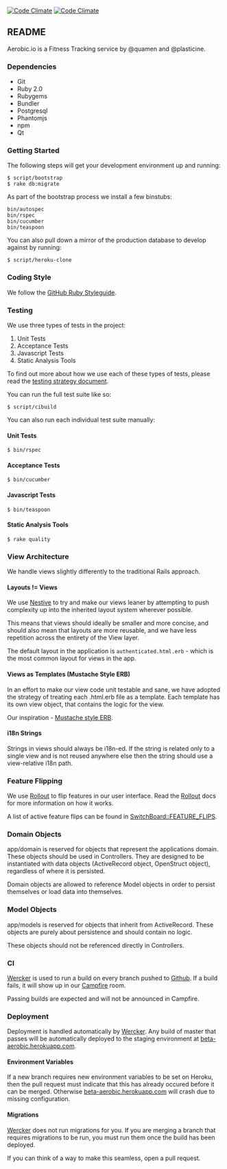 [![Code Climate](https://codeclimate.com/repos/51ca61cc56b1023b06009574/badges/664073e19f2501b1fb61/gpa.png)](https://codeclimate.com/repos/51ca61cc56b1023b06009574/feed)
[![Code Climate](https://codeclimate.com/repos/525c792a56b1024dd3007ae6/badges/49c6375d1b227a95c24c/gpa.png)](https://codeclimate.com/repos/525c792a56b1024dd3007ae6/feed)

## README

Aerobic.io is a Fitness Tracking service by @quamen and @plasticine.

### Dependencies

* Git
* Ruby 2.0
* Rubygems
* Bundler
* Postgresql
* Phantomjs
* npm
* Qt

### Getting Started

The following steps will get your development environment up and running:

    $ script/bootstrap
    $ rake db:migrate

As part of the bootstrap process we install a few binstubs:

    bin/autospec
    bin/rspec
    bin/cucumber
    bin/teaspoon

You can also pull down a mirror of the production database to develop against by running:

    $ script/heroku-clone

### Coding Style

We follow the [GitHub Ruby Styleguide](https://github.com/styleguide/ruby).

### Testing

We use three types of tests in the project:

1. Unit Tests
2. Acceptance Tests
3. Javascript Tests
4. Static Analysis Tools

To find out more about how we use each of these types of tests, please read
the [testing strategy document](https://github.com/quamen/aerobic.io/blob/master/doc/testing_strategy.markdown).

You can run the full test suite like so:

    $ script/cibuild

You can also run each individual test suite manually:

#### Unit Tests

    $ bin/rspec

#### Acceptance Tests

    $ bin/cucumber

#### Javascript Tests

    $ bin/teaspoon

#### Static Analysis Tools

    $ rake quality

### View Architecture

We handle views slightly differently to the traditional Rails approach.

#### Layouts != Views

We use [Nestive](https://github.com/rwz/nestive) to try and make our views leaner by attempting to push complexity up into the inherited layout system wherever possible.

This means that views should ideally be smaller and more concise, and should also mean that layouts are more reusable, and we have less repetition across the entirety of the View layer.

The default layout in the application is `authenticated.html.erb` - which is the most common layout for views in the app.

#### Views as Templates (Mustache Style ERB)

In an effort to make our view code unit testable and sane, we have adopted the
strategy of treating each .html.erb file as a template. Each template has its
own view object, that contains the logic for the view.

Our inspiration - [Mustache style ERB](http://warpspire.com/posts/mustache-style-erb/).

#### i18n Strings

Strings in views should always be i18n-ed. If the string is related only to a single view and is not reused anywhere else then the string should use a view-relative i18n path.

### Feature Flipping

We use [Rollout](https://github.com/bitlove/rollout) to flip features in our
user interface. Read the [Rollout](https://github.com/bitlove/rollout) docs
for more information on how it works.

A list of active feature flips can be found in [SwitchBoard::FEATURE_FLIPS](https://github.com/quamen/aerobic.io/blob/master/lib/switch_board.rb#L16).

### Domain Objects
app/domain is reserved for objects that represent the applications domain. These objects should be used in Controllers. They are designed to be instantiated with data objects (ActiveRecord object, OpenStruct object), regardless of where it is persisted.

Domain objects are allowed to reference Model objects in order to persist themselves or load data into themselves.

### Model Objects
app/models is reserved for objects that inherit from ActiveRecord. These objects are purely about persistence and should contain no logic.

These objects should not be referenced directly in Controllers.

### CI

[Wercker](http://wercker.com) is used to run a build on every branch pushed
to [Github](http://github.com). If a build fails, it will show up in our
[Campfire](https://aerobicio.campfirenow.com/room/541059/) room.

Passing builds are expected and will not be announced in Campfire.

### Deployment

Deployment is handled automatically by [Wercker](http://wercker.com). Any build
of master that passes will be automatically deployed to the staging environment
at [beta-aerobic.herokuapp.com](http://beta-aerobic.herokuapp.com).

#### Environment Variables

If a new branch requires new environment variables to be set on Heroku, then
the pull request must indicate that this has already occured before it can be
merged. Otherwise [beta-aerobic.herokuapp.com](http://beta-aerobic.herokuapp.com)
will crash due to missing configuration.

#### Migrations

[Wercker](http://wercker.com) does not run migrations for you. If you are merging
a branch that requires migrations to be run, you must run them once the build
has been deployed.

If you can think of a way to make this seamless, open a pull request.

